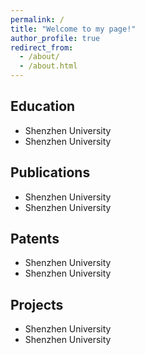 ```yaml
---
permalink: /
title: "Welcome to my page!"
author_profile: true
redirect_from: 
  - /about/
  - /about.html
---
```


Education
------
- Shenzhen University
- Shenzhen University

Publications
------
- Shenzhen University
- Shenzhen University

 Patents
------
- Shenzhen University
- Shenzhen University

 Projects
------
- Shenzhen University
- Shenzhen University
